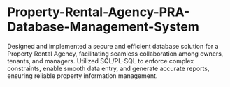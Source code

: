 # Property-Rental-Agency-PRA-Database-Management-System
Designed and implemented a secure and efficient database solution for a Property Rental Agency, facilitating seamless collaboration among owners, tenants, and managers. Utilized SQL/PL-SQL to enforce complex constraints, enable smooth data entry, and generate accurate reports, ensuring reliable property information management.
